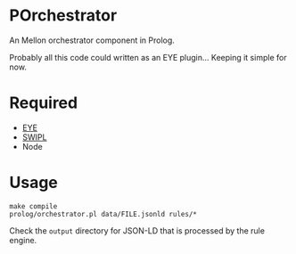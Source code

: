 # POrchestrator

An Mellon orchestrator component in Prolog. 

Probably all this code could written as an EYE plugin...
Keeping it simple for now.

# Required

- [EYE](http://eulersharp.sourceforge.net)
- [SWIPL](https://www.swi-prolog.org)
- Node

# Usage

```
make compile
prolog/orchestrator.pl data/FILE.jsonld rules/*
```

Check the `output` directory for JSON-LD that is processed by the rule engine.
